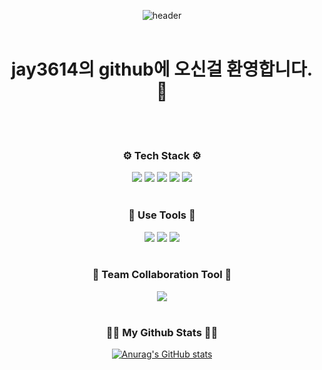 
<div align="center">
  
  ![header](https://capsule-render.vercel.app/api?type=Cylinder&text=Portpolio)
  <br/><br/>
  <h1>jay3614의 github에 오신걸 환영합니다. 👋</h1>
  <br/><br/>
  <h3>⚙ Tech Stack ⚙</h3>
  <img src="https://img.shields.io/badge/JAVA-007396?style=for-the-badge&logo=java&logoColor=white">
  <img src="https://img.shields.io/badge/HTML5-E34F26?style=for-the-badge&logo=HTML5&logoColor=white">
  <img src="https://img.shields.io/badge/JavaScript-F7DF1E?style=for-the-badge&logo=JavaScript&logoColor=white">
  <img src="https://img.shields.io/badge/SpringBoot-6DB33F?style=for-the-badge&logo=Spring&logoColor=white">
  <img src="https://img.shields.io/badge/MySQL-4479A1?style=for-the-badge&logo=MySQL&logoColor=white">
  <br/><br/>
  <h3>🔧 Use Tools 🔧</h3>
  <img src="https://img.shields.io/badge/VSCode-007ACC?style=for-the-badge&logo=VisualStudioCode&logoColor=white">
  <img src="https://img.shields.io/badge/Eclipse-2C2255?style=for-the-badge&logo=Eclipse%20IDE&logoColor=white">
  <img src="https://img.shields.io/badge/MARIADB-003545?style=for-the-badge&logo=MARIADB&logoColor=white">
  <br/><br/>
  <h3>🤝 Team Collaboration Tool 🤝</h3>
  <img src="https://img.shields.io/badge/github-181717?style=for-the-badge&logo=github&logoColor=white">
  <br/><br/>
</div>
<h3 align="center">👩‍💻 My Github Stats 👩‍💻</h3>
<div align="center">

[![Anurag's GitHub stats](https://github-readme-stats.vercel.app/api?username=hyeinisfree&hide_title=true&show_icons=true&include_all_commits=true&disable_animations=true&theme=vue)](https://github.com/anuraghazra/github-readme-stats)
</div>
